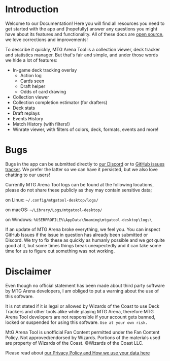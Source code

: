 # Introduction

Welcome to our Documentation! Here you will find all resources you need to get started with the app and (hopefully) answer any questions you might have about its features and functionality. All of these docs are [open source](https://github.com/mtgatool/mtgatool-web/), we love corrections and improvements!

To describe it quickly, MTG Arena Tool is a collection viewer, deck tracker and statistics manager. But that's fair and simple, and under those words we hide a lot of features:
- In-game deck tracking overlay
  - Action log
  - Cards seen
  - Draft helper
  - Odds of card drawing
- Collection viewer
- Collection completion estimator (for drafters)
- Deck stats
- Draft replays
- Events History
- Match History (with filters!)
- Winrate viewer, with filters of colors, deck, formats, events and more!

# Bugs

Bugs in the app can be submitted directly to [our Discord](https://discord.gg/K9bPkJy) or to [GitHub issues tracker](https://github.com/mtgatool/mtgatool-desktop/issues). We prefer the latter so we can have it persisted, but we also love chatting to our users!

Currently MTG Arena Tool logs can be found at the following locations, please do not share these publicly as they may contain sensitive data;

on Linux: `~/.config/mtgatool-desktop/logs/`

on macOS: `~/Library/Logs/mtgatool-desktop/`

on Windows: `%USERPROFILE%\AppData\Roaming\mtgatool-desktop\logs\`


If an update of MTG Arena broke everything, we feel you. You can inspect GitHub Issues if the issue in question has already been submitted or Discord. We try to fix these as quickly as humanly possible and we got quite good at it, but some times things break unexpectedly and it can take some time for us to figure out something was not working.

# Disclaimer

Even though no official statement has been made about third party software by MTG Arena developers, I am obliged to put a warning about the use of this software.

It is not stated if it is legal or allowed by Wizards of the Coast to use Deck Trackers and other tools alike while playing MTG Arena, therefore MTG Arena Tool developers are not responsible if your account gets banned, locked or suspended for using this software. `Use at your own risk.`

MtG Arena Tool is unofficial Fan Content permitted under the Fan Content Policy. Not approved/endorsed by Wizards. Portions of the materials used are property of Wizards of the Coast. ©Wizards of the Coast LLC.

Please read about [our Privacy Policy and How we use your data here](./privacy)
